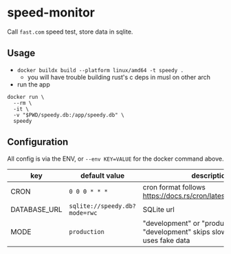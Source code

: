 # speed-monitor

Call `fast.com` speed test, store data in sqlite.

## Usage

- `docker buildx build --platform linux/amd64 -t speedy .`
  - you will have trouble building rust's c deps in musl on other arch
- run the app

```
docker run \
  --rm \
  -it \
  -v "$PWD/speedy.db:/app/speedy.db" \
  speedy
```

## Configuration

All config is via the ENV, or `--env KEY=VALUE` for the docker command above.

| **key**      | **default value**             | **description**                                                                     |
| ------------ | ----------------------------- | ----------------------------------------------------------------------------------- |
| CRON         | `0 0 0 * * *`                 | cron format follows https://docs.rs/cron/latest/cron/#example                       |
| DATABASE_URL | `sqlite://speedy.db?mode=rwc` | SQLite url                                                                          |
| MODE         | `production`                  | "development" or "production". "development" skips slow operations & uses fake data |
